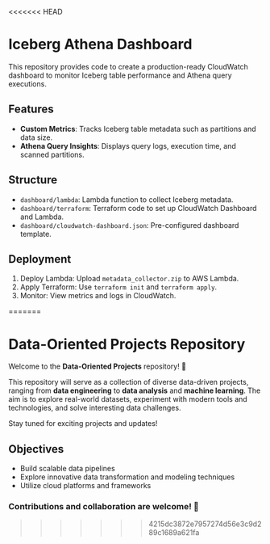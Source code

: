 <<<<<<< HEAD
# Iceberg Athena Dashboard

This repository provides code to create a production-ready CloudWatch dashboard to monitor Iceberg table performance and Athena query executions.

## Features
- **Custom Metrics**: Tracks Iceberg table metadata such as partitions and data size.
- **Athena Query Insights**: Displays query logs, execution time, and scanned partitions.

## Structure
- `dashboard/lambda`: Lambda function to collect Iceberg metadata.
- `dashboard/terraform`: Terraform code to set up CloudWatch Dashboard and Lambda.
- `dashboard/cloudwatch-dashboard.json`: Pre-configured dashboard template.

## Deployment
1. Deploy Lambda: Upload `metadata_collector.zip` to AWS Lambda.
2. Apply Terraform: Use `terraform init` and `terraform apply`.
3. Monitor: View metrics and logs in CloudWatch.

=======
# Data-Oriented Projects Repository

Welcome to the **Data-Oriented Projects** repository! 🎉  

This repository will serve as a collection of diverse data-driven projects, ranging from **data engineering** to **data analysis** and **machine learning**. The aim is to explore real-world datasets, experiment with modern tools and technologies, and solve interesting data challenges.  

Stay tuned for exciting projects and updates!  

## Objectives
- Build scalable data pipelines  
- Explore innovative data transformation and modeling techniques  
- Utilize cloud platforms and frameworks  

### Contributions and collaboration are welcome! 🚀
>>>>>>> 4215dc3872e7957274d56e3c9d289c1689a621fa
